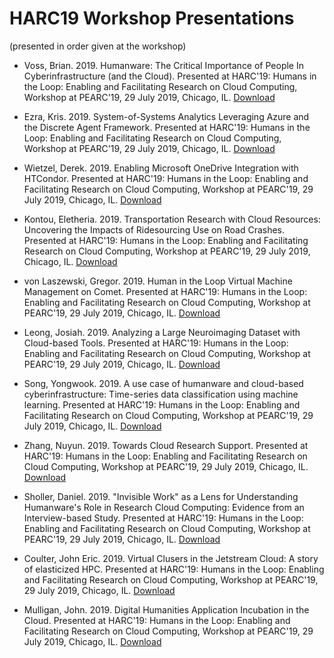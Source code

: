 # HARC19 Workshop Presentations
(presented in order given at the workshop)

- Voss, Brian. 2019. Humanware: The Critical Importance of People In Cyberinfrastructure (and the Cloud). Presented at HARC'19: Humans in the Loop: Enabling and Facilitating Research on Cloud Computing, Workshop at PEARC'19, 29 July 2019, Chicago, IL. [Download](http://hdl.handle.net/2022/24439)

- Ezra, Kris. 2019. System-of-Systems Analytics Leveraging Azure and the Discrete Agent Framework. Presented at HARC'19: Humans in the Loop: Enabling and Facilitating Research on Cloud Computing, Workshop at PEARC'19, 29 July 2019, Chicago, IL. [Download](http://hdl.handle.net/2022/24440)

- Wietzel, Derek. 2019. Enabling Microsoft OneDrive Integration with HTCondor. Presented at HARC'19: Humans in the Loop: Enabling and Facilitating Research on Cloud Computing, Workshop at PEARC'19, 29 July 2019, Chicago, IL. [Download](http://hdl.handle.net/2022/24441)

- Kontou, Eletheria. 2019. Transportation Research with Cloud Resources: Uncovering the Impacts of Ridesourcing Use on Road Crashes. Presented at HARC'19: Humans in the Loop: Enabling and Facilitating Research on Cloud Computing, Workshop at PEARC'19, 29 July 2019, Chicago, IL. [Download](http://hdl.handle.net/2022/24442)

- von Laszewski, Gregor. 2019. Human in the Loop Virtual Machine Management on Comet. Presented at HARC'19: Humans in the Loop: Enabling and Facilitating Research on Cloud Computing, Workshop at PEARC'19, 29 July 2019, Chicago, IL. [Download](http://hdl.handle.net/2022/24443)

- Leong, Josiah. 2019. Analyzing a Large Neuroimaging Dataset with Cloud-based Tools. Presented at HARC'19: Humans in the Loop: Enabling and Facilitating Research on Cloud Computing, Workshop at PEARC'19, 29 July 2019, Chicago, IL. [Download](http://hdl.handle.net/2022/24444)

- Song, Yongwook. 2019. A use case of humanware and cloud-based cyberinfrastructure: Time-series data classification using machine learning. Presented at HARC'19: Humans in the Loop: Enabling and Facilitating Research on Cloud Computing, Workshop at PEARC'19, 29 July 2019, Chicago, IL. [Download](http://hdl.handle.net/2022/24445)

- Zhang, Nuyun. 2019. Towards Cloud Research Support. Presented at HARC'19: Humans in the Loop: Enabling and Facilitating Research on Cloud Computing, Workshop at PEARC'19, 29 July 2019, Chicago, IL. [Download](http://hdl.handle.net/2022/24446)

- Sholler, Daniel. 2019. "Invisible Work" as a Lens for Understanding Humanware's Role in Research Cloud Computing: Evidence from an Interview-based Study. Presented at HARC'19: Humans in the Loop: Enabling and Facilitating Research on Cloud Computing, Workshop at PEARC'19, 29 July 2019, Chicago, IL. [Download](http://hdl.handle.net/2022/24447)

- Coulter, John Eric. 2019. Virtual Clusers in the Jetstream Cloud: A story of elasticized HPC. Presented at HARC'19: Humans in the Loop: Enabling and Facilitating Research on Cloud Computing, Workshop at PEARC'19, 29 July 2019, Chicago, IL. [Download](http://hdl.handle.net/2022/24448)

- Mulligan, John. 2019. Digital Humanities Application Incubation in the Cloud. Presented at HARC'19: Humans in the Loop: Enabling and Facilitating Research on Cloud Computing, Workshop at PEARC'19, 29 July 2019, Chicago, IL. [Download](http://hdl.handle.net/2022/24449)
